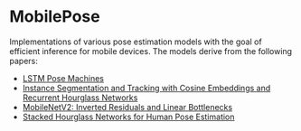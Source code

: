 # MobilePose

Implementations of various pose estimation models with the goal of efficient inference for mobile devices. The models derive from the following papers:

* [LSTM Pose Machines](https://arxiv.org/pdf/1712.06316.pdf)
* [Instance Segmentation and Tracking with Cosine Embeddings and Recurrent Hourglass Networks](https://arxiv.org/pdf/1806.02070.pdf)
* [MobileNetV2: Inverted Residuals and Linear Bottlenecks](https://arxiv.org/pdf/1801.04381.pdf)
* [Stacked Hourglass Networks for Human Pose Estimation](https://arxiv.org/pdf/1603.06937.pdf)
